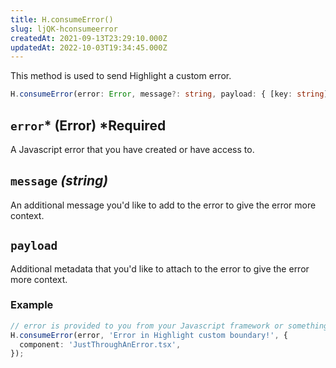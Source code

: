 ```yaml
---
title: H.consumeError()
slug: ljQK-hconsumeerror
createdAt: 2021-09-13T23:29:10.000Z
updatedAt: 2022-10-03T19:34:45.000Z
---
```


This method is used to send Highlight a custom error.

```typescript
H.consumeError(error: Error, message?: string, payload: { [key: string]: string }) => void;
```

## `error`* (Error) *Required

A Javascript error that you have created or have access to.

## `message` *(string)*

An additional message you'd like to add to the error to give the error more context.

## `payload`

Additional metadata that you'd like to attach to the error to give the error more context.

### Example

```typescript
// error is provided to you from your Javascript framework or something like https://github.com/stacktracejs/stacktrace.js/
H.consumeError(error, 'Error in Highlight custom boundary!', {
  component: 'JustThroughAnError.tsx',
});
```
